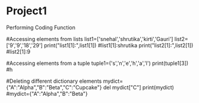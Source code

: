 # Project1
Performing Coding Function

#Accessing elements from lists
list1=['snehal','shrutika','kirti','Gauri']
list2=['9','9','18','29']
print("list1[1]:",list1[1])  #list1[1]:shrutika
print("list2[1]:",list2[1])  #list2[1]:9

#Accessing elements from a tuple
tuple1=('s','n','e','h','a','l')
print(tuple1[3])            #h

#Deleting different dictionary elements
mydict={"A":"Alpha","B":"Beta","C":"Cupcake"}
del mydict["C"]
print(mydict)              #mydict={"A":"Alpha","B":"Beta"}



